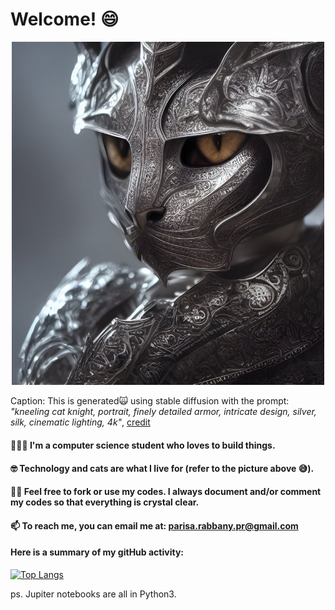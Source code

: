 # Welcome! 😄 

<p align="center">
<img src="cool_cat.jpg" alt="cool cat" width="500" class="center" />

Caption: This is generated🙀 using stable diffusion with the prompt: *"kneeling cat knight, portrait, finely detailed armor, intricate design, silver, silk, cinematic lighting, 4k"*, [credit](https://hostux.social/@valere/108939000926741542)
</p>



#### 👷🏻‍♀️ I'm a computer science student who loves to build things. 

#### 🤓 Technology and cats are what I live for (refer to the picture above 😅).

#### ✍🏻 Feel free to fork or use my codes. I always document and/or comment my codes so that everything is crystal clear. 

#### 📫 To reach me, you can email me at: parisa.rabbany.pr@gmail.com


#### Here is a summary of my gitHub activity:

[![Top Langs](https://github-readme-stats.vercel.app/api/top-langs/?username=LadyPary&layout=compact)](https://github.com/anuraghazra/github-readme-stats)

ps. Jupiter notebooks are all in Python3.

